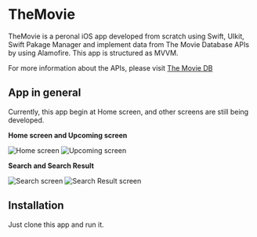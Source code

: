 # TheMovie
TheMovie is a peronal iOS app developed from scratch using Swift, UIkit, Swift Pakage Manager and implement data from The Movie Database APIs by using Alamofire. This app is structured as MVVM.

For more information about the APIs, please visit [The Movie DB](https://developer.themoviedb.org/docs/getting-started)

## App in general 
Currently, this app begin at Home screen, and other screens are still being developed.

**Home screen and Upcoming screen**

![Home screen](https://drive.google.com/file/d/1qhA8ZKFQQtfKzx0J9GpidDAATYUSMLUM/view?usp=drive_link)
![Upcoming screen](https://drive.google.com/file/d/1AwE9aFlaCwzneRan1xNqwtw5djmdA7x1/view?usp=drive_link)

**Search and Search Result**

![Search screen](https://drive.google.com/file/d/1jLmgc2qaDjQIPplanDI-RuuSrPcSRUSz/view?usp=drive_link)
![Search Result screen](https://drive.google.com/file/d/1j-8ZD2CNscPZ03AtKESs5ItjJ5bXtL0q/view?usp=drive_link)

## Installation
Just clone this app and run it.
